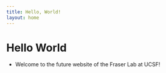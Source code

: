 ```yaml
---
title: Hello, World!
layout: home
---
```


# Hello World

* Welcome to the future website of the Fraser Lab at UCSF!